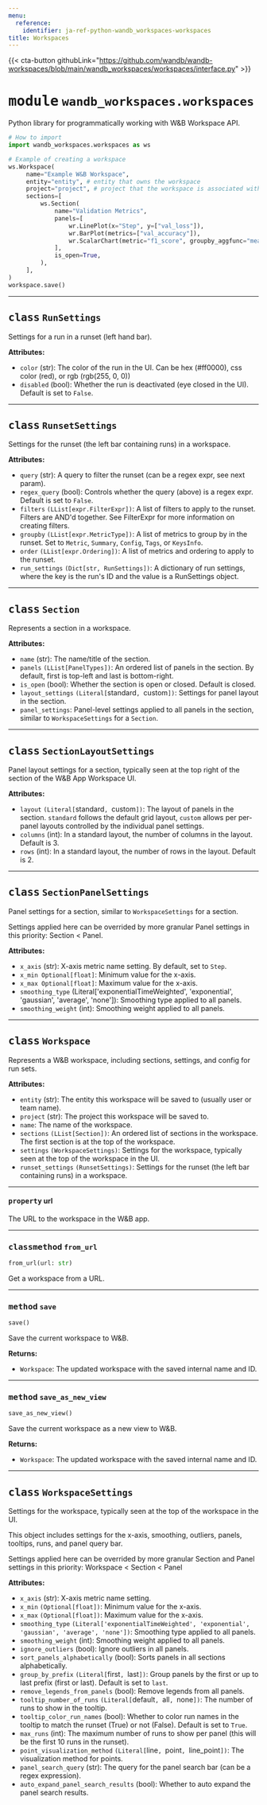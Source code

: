 ```yaml
---
menu:
  reference:
    identifier: ja-ref-python-wandb_workspaces-workspaces
title: Workspaces
---
```


{{< cta-button githubLink="https://github.com/wandb/wandb-workspaces/blob/main/wandb_workspaces/workspaces/interface.py" >}}

<!-- markdownlint-turnedoff -->



# <kbd>module</kbd> `wandb_workspaces.workspaces`
Python library for programmatically working with W&B Workspace API. 

```python
# How to import
import wandb_workspaces.workspaces as ws

# Example of creating a workspace
ws.Workspace(
     name="Example W&B Workspace",
     entity="entity", # entity that owns the workspace
     project="project", # project that the workspace is associated with
     sections=[
         ws.Section(
             name="Validation Metrics",
             panels=[
                 wr.LinePlot(x="Step", y=["val_loss"]),
                 wr.BarPlot(metrics=["val_accuracy"]),
                 wr.ScalarChart(metric="f1_score", groupby_aggfunc="mean"),
             ],
             is_open=True,
         ),
     ],
)
workspace.save()
```

---



## <kbd>class</kbd> `RunSettings`
Settings for a run in a runset (left hand bar). 



**Attributes:**
 
 - `color` (str): The color of the run in the UI. Can be hex (#ff0000), css color (red), or rgb (rgb(255, 0, 0)) 
 - `disabled` (bool): Whether the run is deactivated (eye closed in the UI). Default is set to `False`. 







---



## <kbd>class</kbd> `RunsetSettings`
Settings for the runset (the left bar containing runs) in a workspace. 



**Attributes:**
 
 - `query` (str): A query to filter the runset (can be a regex expr, see next param). 
 - `regex_query` (bool): Controls whether the query (above) is a regex expr. Default is set to `False`. 
 - `filters` `(LList[expr.FilterExpr])`: A list of filters to apply to the runset. Filters are AND'd together. See FilterExpr for more information on creating filters. 
 - `groupby` `(LList[expr.MetricType])`: A list of metrics to group by in the runset. Set to `Metric`, `Summary`, `Config`, `Tags`, or `KeysInfo`. 
 - `order` `(LList[expr.Ordering])`: A list of metrics and ordering to apply to the runset. 
 - `run_settings` `(Dict[str, RunSettings])`: A dictionary of run settings, where the key is the run's ID and the value is a RunSettings object. 







---



## <kbd>class</kbd> `Section`
Represents a section in a workspace. 



**Attributes:**
 
 - `name` (str): The name/title of the section. 
 - `panels` `(LList[PanelTypes])`: An ordered list of panels in the section. By default, first is top-left and last is bottom-right. 
 - `is_open` (bool): Whether the section is open or closed. Default is closed. 
 - `layout_settings` `(Literal[`standard`, `custom`])`: Settings for panel layout in the section. 
 - `panel_settings`: Panel-level settings applied to all panels in the section, similar to `WorkspaceSettings` for a `Section`. 







---



## <kbd>class</kbd> `SectionLayoutSettings`
Panel layout settings for a section, typically seen at the top right of the section of the W&B App Workspace UI. 



**Attributes:**
 
 - `layout` `(Literal[`standard`, `custom`])`: The layout of panels in the section. `standard` follows the default grid layout, `custom` allows per per-panel layouts controlled by the individual panel settings. 
 - `columns` (int): In a standard layout, the number of columns in the layout. Default is 3. 
 - `rows` (int): In a standard layout, the number of rows in the layout. Default is 2. 







---



## <kbd>class</kbd> `SectionPanelSettings`
Panel settings for a section, similar to `WorkspaceSettings` for a section. 

Settings applied here can be overrided by more granular Panel settings in this priority: Section < Panel. 



**Attributes:**
 
 - `x_axis` (str): X-axis metric name setting. By default, set to `Step`. 
 - `x_min Optional[float]`: Minimum value for the x-axis. 
 - `x_max Optional[float]`: Maximum value for the x-axis. 
 - `smoothing_type` (Literal['exponentialTimeWeighted', 'exponential', 'gaussian', 'average', 'none']): Smoothing type applied to all panels. 
 - `smoothing_weight` (int): Smoothing weight applied to all panels. 







---



## <kbd>class</kbd> `Workspace`
Represents a W&B workspace, including sections, settings, and config for run sets. 



**Attributes:**
 
 - `entity` (str): The entity this workspace will be saved to (usually user or team name). 
 - `project` (str): The project this workspace will be saved to. 
 - `name`: The name of the workspace. 
 - `sections` `(LList[Section])`: An ordered list of sections in the workspace. The first section is at the top of the workspace. 
 - `settings` `(WorkspaceSettings)`: Settings for the workspace, typically seen at the top of the workspace in the UI. 
 - `runset_settings` `(RunsetSettings)`: Settings for the runset (the left bar containing runs) in a workspace. 


---

#### <kbd>property</kbd> url

The URL to the workspace in the W&B app. 



---



### <kbd>classmethod</kbd> `from_url`

```python
from_url(url: str)
```

Get a workspace from a URL. 

---



### <kbd>method</kbd> `save`

```python
save()
```

Save the current workspace to W&B. 



**Returns:**
 
 - `Workspace`: The updated workspace with the saved internal name and ID. 

---



### <kbd>method</kbd> `save_as_new_view`

```python
save_as_new_view()
```

Save the current workspace as a new view to W&B. 



**Returns:**
 
 - `Workspace`: The updated workspace with the saved internal name and ID.

---



## <kbd>class</kbd> `WorkspaceSettings`
Settings for the workspace, typically seen at the top of the workspace in the UI. 

This object includes settings for the x-axis, smoothing, outliers, panels, tooltips, runs, and panel query bar. 

Settings applied here can be overrided by more granular Section and Panel settings in this priority: Workspace < Section < Panel 



**Attributes:**
 
 - `x_axis` (str): X-axis metric name setting. 
 - `x_min` `(Optional[float])`: Minimum value for the x-axis. 
 - `x_max` `(Optional[float])`: Maximum value for the x-axis. 
 - `smoothing_type` `(Literal['exponentialTimeWeighted', 'exponential', 'gaussian', 'average', 'none'])`: Smoothing type applied to all panels. 
 - `smoothing_weight` (int): Smoothing weight applied to all panels. 
 - `ignore_outliers` (bool): Ignore outliers in all panels. 
 - `sort_panels_alphabetically` (bool): Sorts panels in all sections alphabetically. 
 - `group_by_prefix` `(Literal[`first`, `last`])`: Group panels by the first or up to last prefix (first or last). Default is set to `last`. 
 - `remove_legends_from_panels` (bool): Remove legends from all panels. 
 - `tooltip_number_of_runs` `(Literal[`default`, `all`, `none`])`: The number of runs to show in the tooltip. 
 - `tooltip_color_run_names` (bool): Whether to color run names in the tooltip to match the runset (True) or not (False). Default is set to `True`. 
 - `max_runs` (int): The maximum number of runs to show per panel (this will be the first 10 runs in the runset). 
 - `point_visualization_method` `(Literal[`line`, `point`, `line_point`])`: The visualization method for points. 
 - `panel_search_query` (str): The query for the panel search bar (can be a regex expression). 
 - `auto_expand_panel_search_results` (bool): Whether to auto expand the panel search results.